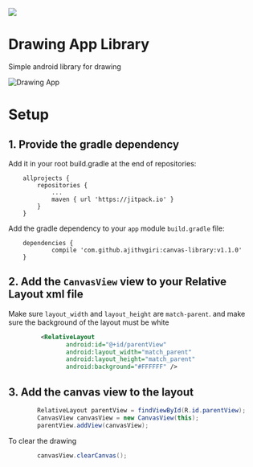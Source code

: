 [![](https://jitpack.io/v/ajithvgiri/canvas-library.svg)](https://jitpack.io/#ajithvgiri/canvas-library)

# Drawing App Library
Simple android library for drawing

![Drawing App](https://i.imgur.com/tNgmdNY.png)

# Setup
## 1. Provide the gradle dependency

Add it in your root build.gradle at the end of repositories:
```
	allprojects {
		repositories {
			...
			maven { url 'https://jitpack.io' }
		}
	}
```

Add the gradle dependency to your `app` module `build.gradle` file:

```
	dependencies {
	        compile 'com.github.ajithvgiri:canvas-library:v1.1.0'
	}

```

## 2. Add the `CanvasView` view to your Relative Layout xml file

Make sure `layout_width` and `layout_height` are `match-parent`. and make sure the background of the layout must be white

``` xml
         <RelativeLayout
                android:id="@+id/parentView"
                android:layout_width="match_parent"
                android:layout_height="match_parent"
                android:background="#FFFFFF" />
```

## 3. Add the canvas view to the layout

``` java
        RelativeLayout parentView = findViewById(R.id.parentView);
        CanvasView canvasView = new CanvasView(this);
        parentView.addView(canvasView);
```

To clear the drawing

``` java
        canvasView.clearCanvas();
```
